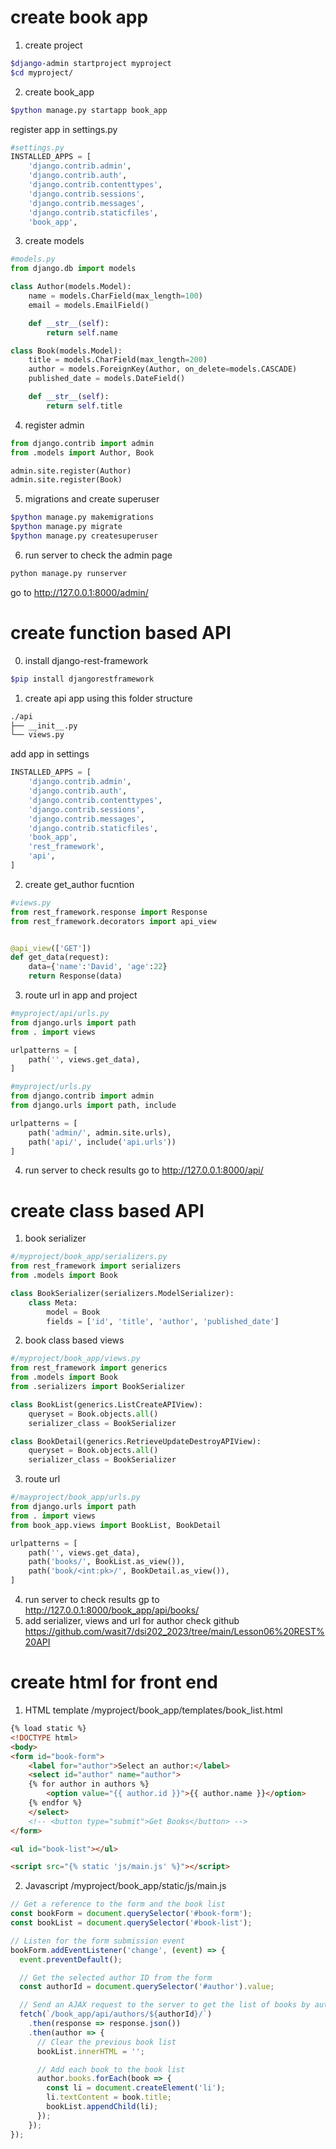 # create book app
1. create project

```bash
$django-admin startproject myproject
$cd myproject/
```

2. create book_app

```bash
$python manage.py startapp book_app
```

register app in settings.py
```python
#settings.py
INSTALLED_APPS = [
    'django.contrib.admin',
    'django.contrib.auth',
    'django.contrib.contenttypes',
    'django.contrib.sessions',
    'django.contrib.messages',
    'django.contrib.staticfiles',
    'book_app',
```

3. create models
```python
#models.py
from django.db import models

class Author(models.Model):
    name = models.CharField(max_length=100)
    email = models.EmailField()

    def __str__(self):
        return self.name

class Book(models.Model):
    title = models.CharField(max_length=200)
    author = models.ForeignKey(Author, on_delete=models.CASCADE)
    published_date = models.DateField()

    def __str__(self):
        return self.title
```
4. register admin
```python
from django.contrib import admin
from .models import Author, Book

admin.site.register(Author)
admin.site.register(Book)
```
5. migrations and create superuser
```bash
$python manage.py makemigrations
$python manage.py migrate
$python manage.py createsuperuser
```

6. run server to check the admin page
```bash
python manage.py runserver
```

go to http://127.0.0.1:8000/admin/ 

# create function based API
0. install django-rest-framework 
```bash
$pip install djangorestframework
```
1. create api app using this folder structure
```bash
./api
├── __init__.py
└── views.py
```
add app in settings
```python
INSTALLED_APPS = [
    'django.contrib.admin',
    'django.contrib.auth',
    'django.contrib.contenttypes',
    'django.contrib.sessions',
    'django.contrib.messages',
    'django.contrib.staticfiles',
    'book_app',
    'rest_framework',
    'api',
]
```
2. create get_author fucntion
```python
#views.py
from rest_framework.response import Response
from rest_framework.decorators import api_view


@api_view(['GET'])
def get_data(request):
    data={'name':'David', 'age':22}
    return Response(data)

```
3. route url in app and project
```python
#myproject/api/urls.py
from django.urls import path
from . import views

urlpatterns = [
    path('', views.get_data),
]
```
```python
#myproject/urls.py
from django.contrib import admin
from django.urls import path, include

urlpatterns = [
    path('admin/', admin.site.urls),
    path('api/', include('api.urls'))
]
```
4. run server to check results
go to http://127.0.0.1:8000/api/

# create class based API
1. book serializer
```python
#/myproject/book_app/serializers.py
from rest_framework import serializers
from .models import Book

class BookSerializer(serializers.ModelSerializer):
    class Meta:
        model = Book
        fields = ['id', 'title', 'author', 'published_date']
```
2. book class based views
```python
#/myproject/book_app/views.py
from rest_framework import generics
from .models import Book
from .serializers import BookSerializer

class BookList(generics.ListCreateAPIView):
    queryset = Book.objects.all()
    serializer_class = BookSerializer

class BookDetail(generics.RetrieveUpdateDestroyAPIView):
    queryset = Book.objects.all()
    serializer_class = BookSerializer
```
3. route url
```python
#/mayproject/book_app/urls.py
from django.urls import path
from . import views
from book_app.views import BookList, BookDetail

urlpatterns = [
    path('', views.get_data),
    path('books/', BookList.as_view()),
    path('book/<int:pk>/', BookDetail.as_view()),
]
```
4. run server to check results
gp to  http://127.0.0.1:8000/book_app/api/books/
5. add serializer, views and url for author
check github https://github.com/wasit7/dsi202_2023/tree/main/Lesson06%20REST%20API

# create html for front end
1. HTML template /myproject/book_app/templates/book_list.html
```html
{% load static %}
<!DOCTYPE html>
<body>
<form id="book-form">
    <label for="author">Select an author:</label>
    <select id="author" name="author">
    {% for author in authors %}
        <option value="{{ author.id }}">{{ author.name }}</option>
    {% endfor %}
    </select>
    <!-- <button type="submit">Get Books</button> -->
</form>

<ul id="book-list"></ul>

<script src="{% static 'js/main.js' %}"></script>
```
2. Javascript /myproject/book_app/static/js/main.js
```js
// Get a reference to the form and the book list
const bookForm = document.querySelector('#book-form');
const bookList = document.querySelector('#book-list');

// Listen for the form submission event
bookForm.addEventListener('change', (event) => {
  event.preventDefault();

  // Get the selected author ID from the form
  const authorId = document.querySelector('#author').value;

  // Send an AJAX request to the server to get the list of books by author
  fetch(`/book_app/api/authors/${authorId}/`)
    .then(response => response.json())
    .then(author => {
      // Clear the previous book list
      bookList.innerHTML = '';

      // Add each book to the book list
      author.books.forEach(book => {
        const li = document.createElement('li');
        li.textContent = book.title;
        bookList.appendChild(li);
      });
    });
});
```